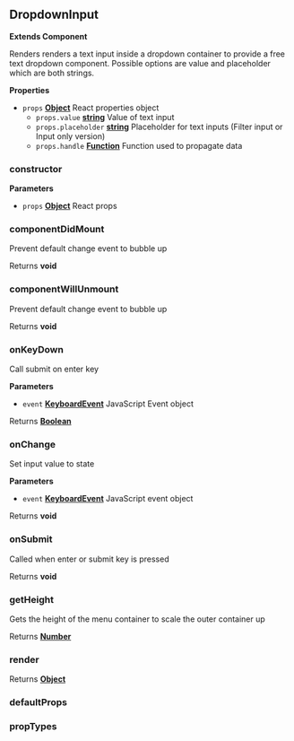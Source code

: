 <!-- Generated by documentation.js. Update this documentation by updating the source code. -->

## DropdownInput

**Extends Component**

Renders renders a text input inside a dropdown container to provide a free text dropdown component.
Possible options are value and placeholder which are both strings.

**Properties**

-   `props` **[Object](https://developer.mozilla.org/en-US/docs/Web/JavaScript/Reference/Global_Objects/Object)** React properties object
    -   `props.value` **[string](https://developer.mozilla.org/en-US/docs/Web/JavaScript/Reference/Global_Objects/String)** Value of text input
    -   `props.placeholder` **[string](https://developer.mozilla.org/en-US/docs/Web/JavaScript/Reference/Global_Objects/String)** Placeholder for text inputs (Filter input or Input only version)
    -   `props.handle` **[Function](https://developer.mozilla.org/en-US/docs/Web/JavaScript/Reference/Statements/function)** Function used to propagate data

### constructor

**Parameters**

-   `props` **[Object](https://developer.mozilla.org/en-US/docs/Web/JavaScript/Reference/Global_Objects/Object)** React props

### componentDidMount

Prevent default change event to bubble up

Returns **void** 

### componentWillUnmount

Prevent default change event to bubble up

Returns **void** 

### onKeyDown

Call submit on enter key

**Parameters**

-   `event` **[KeyboardEvent](https://developer.mozilla.org/en-US/docs/Web/API/KeyboardEvent)** JavaScript Event object

Returns **[Boolean](https://developer.mozilla.org/en-US/docs/Web/JavaScript/Reference/Global_Objects/Boolean)** 

### onChange

Set input value to state

**Parameters**

-   `event` **[KeyboardEvent](https://developer.mozilla.org/en-US/docs/Web/API/KeyboardEvent)** JavaScript event object

Returns **void** 

### onSubmit

Called when enter or submit key is pressed

Returns **void** 

### getHeight

Gets the height of the menu container to scale the outer container up

Returns **[Number](https://developer.mozilla.org/en-US/docs/Web/JavaScript/Reference/Global_Objects/Number)** 

### render

Returns **[Object](https://developer.mozilla.org/en-US/docs/Web/JavaScript/Reference/Global_Objects/Object)** 

### defaultProps

### propTypes
